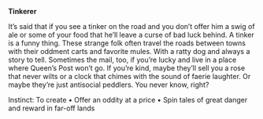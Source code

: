 
**Tinkerer**

It’s said that if you see a tinker on the road and you don’t offer him a swig of ale or some of your food that he’ll leave a curse of bad luck behind. A tinker is a funny thing. These strange folk often travel the roads between towns with their oddment carts and favorite mules. With a ratty dog and always a story to tell. Sometimes the mail, too, if you’re lucky and live in a place where Queen’s Post won’t go. If you’re kind, maybe they’ll sell you a rose that never wilts or a clock that chimes with the sound of faerie laughter. Or maybe they’re just antisocial peddlers. You never know, right? 

Instinct: To create 
• Offer an oddity at a price 
• Spin tales of great danger and reward in far-off lands